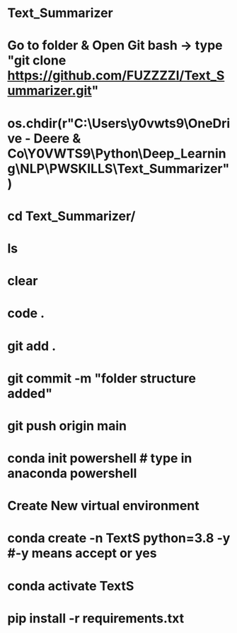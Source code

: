 # Text_Summarizer

# Go to folder & Open Git bash -> type "git clone https://github.com/FUZZZZI/Text_Summarizer.git"
# os.chdir(r"C:\Users\y0vwts9\OneDrive - Deere & Co\Y0VWTS9\Python\Deep_Learning\NLP\PWSKILLS\Text_Summarizer")
# cd Text_Summarizer/
# ls
# clear
# code .

# git add .
# git commit -m "folder structure added"
# git push origin main

# conda init powershell             # type in anaconda powershell

# Create New virtual environment
# conda create -n TextS python=3.8 -y  #-y means accept or yes
# conda activate TextS

# pip install -r requirements.txt